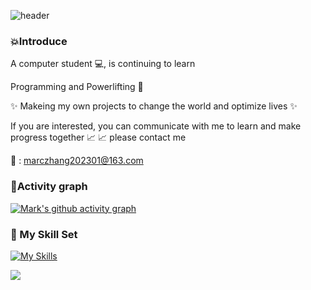 ![header](https://capsule-render.vercel.app/api?&height=200&type=blur&color=timeGradient&section=header&text=Hi,There~-nl-Welcome%20to%20Mark's%20channel&fontColor=d6ace6&fontAlignY=20&animation=twinkling&fontSize=50)

### :boom:Introduce
A computer student :computer:, is continuing to learn

Programming and Powerlifting :muscle: 

:sparkles: Makeing my own projects to change the world and optimize lives :sparkles:

If you are interested, you can communicate with me to learn and make progress together :chart_with_upwards_trend: :chart_with_upwards_trend: please contact me 

:email: : marczhang202301@163.com


### :date:Activity graph
[![Mark's github activity graph](https://github-readme-activity-graph.vercel.app/graph?username=mark32123&theme=rogue)](https://github.com/ashutosh00710/github-readme-activity-graph)


### :gem: My Skill Set
[![My Skills](https://skillicons.dev/icons?i=java,mysql,nodejs,vue,git,idea,linux&theme=light)](https://skillicons.dev)

![](https://komarev.com/ghpvc/?username=mark32123&color=green)

